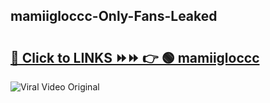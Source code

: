 
 ## mamiigloccc-Only-Fans-Leaked

# <h2><a href="https://clipsfans.com/mamiigloccc&ref=git">🔗 Click to LINKS ⏩⏩ 👉 🟢 mamiigloccc </a></h2>

<a href="https://clipsfans.com/mamiigloccc&ref=git" rel="nofollow" data-target="animated-image.originalLink"><img src="https://i.ibb.co.com/xMMVF88/686577567.gif" alt="Viral Video Original" style="max-width: 100%; display: inline-block;" data-target="animated-image.originalImage"></a>
